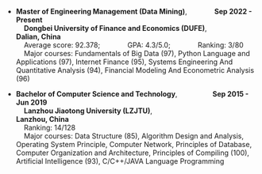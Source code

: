 - **Master of Engineering Management (Data Mining)**, &nbsp;&nbsp;&nbsp;&nbsp;&nbsp;&nbsp;&nbsp;&nbsp;&nbsp;&nbsp;&nbsp;&nbsp; **Sep 2022 - Present**<br>
&nbsp;&nbsp;&nbsp;&nbsp;**Dongbei University of Finance and Economics (DUFE)**, &nbsp;&nbsp;&nbsp;&nbsp;&nbsp;&nbsp;&nbsp;&nbsp;&nbsp;&nbsp;&nbsp;&nbsp;&nbsp;&nbsp;&nbsp;&nbsp;&nbsp; **Dalian, China**<br>
&nbsp;&nbsp;&nbsp;&nbsp;Average score: 92.378; &nbsp;&nbsp;&nbsp;&nbsp;&nbsp;&nbsp;&nbsp;&nbsp;&nbsp;&nbsp;&nbsp;&nbsp; GPA: 4.3/5.0; &nbsp;&nbsp;&nbsp;&nbsp;&nbsp;&nbsp;&nbsp;&nbsp;&nbsp;&nbsp;&nbsp;&nbsp; Ranking: 3/80<br>
&nbsp;&nbsp;&nbsp;&nbsp;Major courses: Fundamentals of Big Data (97), Python Language and Applications (97), Internet Finance (95), Systems Engineering And Quantitative Analysis (94), Financial Modeling And Econometric Analysis (96)<br>

- **Bachelor of Computer Science and Technology**, &nbsp;&nbsp;&nbsp;&nbsp;&nbsp;&nbsp;&nbsp;&nbsp;&nbsp;&nbsp;&nbsp;&nbsp;&nbsp;&nbsp;&nbsp;&nbsp;&nbsp;**Sep 2015 - Jun 2019**<br>
&nbsp;&nbsp;&nbsp;&nbsp;**Lanzhou Jiaotong University (LZJTU)**, &nbsp;&nbsp;&nbsp;&nbsp;&nbsp;&nbsp;&nbsp;&nbsp;&nbsp;&nbsp;&nbsp;&nbsp;&nbsp;&nbsp;&nbsp;&nbsp;&nbsp;&nbsp;&nbsp;&nbsp;&nbsp;&nbsp;&nbsp;&nbsp;&nbsp;&nbsp;&nbsp;&nbsp;&nbsp;&nbsp;&nbsp;&nbsp;&nbsp;&nbsp;&nbsp;&nbsp;&nbsp;&nbsp;&nbsp;&nbsp;&nbsp;&nbsp;&nbsp;&nbsp;&nbsp; **Lanzhou, China**<br>
&nbsp;&nbsp;&nbsp;&nbsp;Ranking: 14/128<br>
&nbsp;&nbsp;&nbsp;&nbsp;Major courses: Data Structure (85), Algorithm Design and Analysis, Operating System Principle, Computer Network, Principles of Database, Computer Organization and Architecture, Principles of Compiling (100), Artificial Intelligence (93), C/C++/JAVA Language Programming

